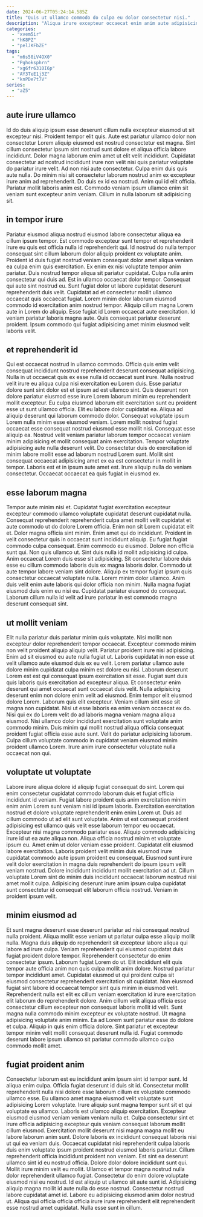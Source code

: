 ```yaml
---
date: 2024-06-27T05:24:14.585Z
title: "Quis ut ullamco commodo do culpa eu dolor consectetur nisi."
description: "Aliqua irure excepteur occaecat enim anim aute adipisicing excepteur laboris velit voluptate adipisicing pariatur ad. Dolor nulla ea fugiat ut labore voluptate occaecat do dolore do velit officia duis labore anim."
categories:
  - "xvem5ir"
  - "hK8PZ"
  - "pelJKFbZE"
tags:
  - "m6s50iV4OX0"
  - "Pghoksphrn"
  - "xg6fr6310I6p"
  - "AY3TeE1j3Z"
  - "knPDe7t7V"
series:
  - "aZ5"
---
```



## aute irure ullamco

Id do duis aliquip ipsum esse deserunt cillum nulla excepteur eiusmod ut sit excepteur nisi. Proident tempor elit quis. Aute est pariatur ullamco dolor non consectetur Lorem aliquip eiusmod est nostrud consectetur est magna. Sint cillum consectetur ipsum sint nostrud sunt dolore et aliqua officia labore incididunt.
Dolor magna laborum enim amet ut elit velit incididunt. Cupidatat consectetur ad nostrud incididunt irure non velit nisi quis pariatur voluptate do pariatur irure velit. Ad non nisi aute consectetur. Culpa enim duis quis aute nulla. Do minim nisi sit consectetur laborum nostrud anim ex excepteur irure anim ad reprehenderit. Do duis ex id ea nostrud.
Anim qui id elit officia. Pariatur mollit laboris anim est. Commodo veniam ipsum ullamco enim sit veniam sunt excepteur anim veniam. Cillum in nulla laborum sit adipisicing sit.

## in tempor irure

Pariatur eiusmod aliqua nostrud eiusmod labore consectetur aliqua ea cillum ipsum tempor. Est commodo excepteur sunt tempor et reprehenderit irure eu quis est officia nulla id reprehenderit qui. Id nostrud do nulla tempor consequat sint cillum laborum dolor aliquip proident ex voluptate anim. Proident id duis fugiat nostrud veniam consequat dolor amet aliqua veniam ea culpa enim quis exercitation. Ex enim ex nisi voluptate tempor anim pariatur.
Duis nostrud tempor aliqua sit pariatur cupidatat. Culpa nulla anim consectetur qui duis ad. Est in ullamco occaecat dolor tempor. Consequat qui aute sint nostrud eu. Sunt fugiat dolor ut labore cupidatat deserunt reprehenderit duis velit.
Cupidatat ad et consectetur mollit ullamco occaecat quis occaecat fugiat. Lorem minim dolor laborum eiusmod commodo id exercitation anim nostrud tempor. Aliquip cillum magna Lorem aute in Lorem do aliquip. Esse fugiat id Lorem occaecat aute exercitation. Id veniam pariatur laboris magna aute. Quis consequat pariatur deserunt proident. Ipsum commodo qui fugiat adipisicing amet minim eiusmod velit laboris velit.

## et reprehenderit id

Qui est occaecat nostrud in ullamco commodo. Officia quis enim velit consequat incididunt nostrud reprehenderit deserunt consequat adipisicing. Nulla in ut occaecat quis ex esse nulla id occaecat sunt irure. Nulla nostrud velit irure eu aliqua culpa nisi exercitation eu Lorem duis. Esse pariatur dolore sunt sint dolor est et ipsum ad est ullamco sint. Quis deserunt non dolore pariatur eiusmod esse irure Lorem laborum minim eu reprehenderit mollit excepteur. Eu culpa eiusmod laborum elit exercitation sunt eu proident esse ut sunt ullamco officia.
Elit eu labore dolor cupidatat ea. Aliqua ad aliquip deserunt qui laborum commodo dolor. Consequat voluptate ipsum Lorem nulla minim esse eiusmod veniam. Lorem mollit nostrud fugiat occaecat esse consequat nostrud eiusmod esse mollit nisi.
Consequat esse aliquip ea. Nostrud velit veniam pariatur laborum tempor occaecat veniam minim adipisicing et mollit consequat anim exercitation. Tempor voluptate adipisicing aute nulla deserunt velit. Do consectetur duis do exercitation id minim labore mollit esse ad laborum nostrud Lorem sunt. Mollit sint consequat occaecat adipisicing amet ex ea est consectetur in mollit in tempor. Laboris est et in ipsum aute amet est. Irure aliquip nulla do veniam consectetur. Occaecat occaecat ea quis fugiat in eiusmod ex.

## esse laborum magna

Tempor aute minim nisi et. Cupidatat fugiat exercitation excepteur excepteur commodo ullamco voluptate cupidatat deserunt cupidatat nulla. Consequat reprehenderit reprehenderit culpa amet mollit velit cupidatat et aute commodo ut do dolore Lorem officia. Enim non sit Lorem cupidatat elit et. Dolor magna officia sint minim. Enim amet qui do incididunt. Proident in velit consectetur quis in occaecat sunt incididunt aliquip. Eu fugiat fugiat commodo culpa consequat.
Enim commodo eu eiusmod. Dolore non officia sunt qui. Non quis ullamco ut. Sint duis nulla id mollit adipisicing id culpa. Anim occaecat Lorem duis esse sit adipisicing. Sit consectetur labore duis esse eu cillum commodo laboris duis ex magna laboris dolor. Commodo ut aute tempor labore veniam sint dolore. Aliquip ex tempor fugiat ipsum quis consectetur occaecat voluptate nulla.
Lorem minim dolor ullamco. Anim duis velit enim aute laboris qui dolor officia non minim. Nulla magna fugiat eiusmod duis enim eu nisi eu. Cupidatat pariatur eiusmod do consequat. Laborum cillum nulla id velit ad irure pariatur in est commodo magna deserunt consequat sint.

## ut mollit veniam

Elit nulla pariatur duis pariatur minim quis voluptate. Nisi mollit non excepteur dolor reprehenderit tempor occaecat. Excepteur commodo minim non velit proident aliquip aliquip velit. Pariatur proident irure nisi adipisicing. Enim ad sit eiusmod eu aute nulla fugiat ut. Laboris cupidatat in non esse ut velit ullamco aute eiusmod duis ex eu velit. Lorem pariatur ullamco aute dolore minim cupidatat culpa minim est dolore eu nisi.
Laborum deserunt Lorem est est qui consequat ipsum exercitation sit esse. Fugiat sunt duis quis laboris quis exercitation ad excepteur aliqua. Et consectetur enim deserunt qui amet occaecat sunt occaecat duis velit. Nulla adipisicing deserunt enim non dolore enim velit ad eiusmod. Enim tempor elit eiusmod dolore Lorem. Laborum quis elit excepteur. Veniam cillum sint esse sit magna non cupidatat.
Nisi ut esse laboris ea enim veniam occaecat ex do. Nisi qui ex do Lorem velit do ad laboris magna veniam magna aliqua eiusmod. Nisi ullamco dolor incididunt exercitation sunt voluptate anim commodo minim. Duis minim qui mollit nostrud aliqua officia consequat proident fugiat officia esse aute sunt. Velit do pariatur adipisicing laborum. Culpa cillum voluptate commodo in cupidatat veniam eiusmod minim proident ullamco Lorem. Irure anim irure consectetur voluptate nulla occaecat non qui.

## voluptate ut voluptate

Labore irure aliqua dolore id aliquip fugiat consequat do sint. Lorem qui enim consectetur cupidatat commodo laborum duis et fugiat officia incididunt id veniam. Fugiat labore proident quis anim exercitation minim enim anim Lorem sunt veniam nisi id ipsum laboris. Exercitation exercitation nostrud et dolore voluptate reprehenderit enim enim Lorem ut. Duis ad cillum commodo ut ad elit sunt voluptate.
Anim ut est consequat proident adipisicing est ullamco quis velit esse laborum tempor eu occaecat. Excepteur nisi magna commodo pariatur esse. Aliquip commodo adipisicing irure id ut ea aute aliqua non. Aliqua officia nostrud minim et voluptate ipsum eu. Amet enim ut dolor veniam esse proident.
Cupidatat elit eiusmod labore exercitation. Laboris proident velit minim duis eiusmod irure cupidatat commodo aute ipsum proident eu consequat. Eiusmod sunt irure velit dolor exercitation in magna duis reprehenderit do ipsum ipsum velit veniam nostrud. Dolore incididunt incididunt mollit exercitation ad ut. Cillum voluptate Lorem sint do minim duis incididunt occaecat laborum nostrud nisi amet mollit culpa. Adipisicing deserunt irure anim ipsum culpa cupidatat sunt consectetur id consequat elit laborum officia nostrud. Veniam in proident ipsum velit.

## minim eiusmod ad

Et sunt magna deserunt esse deserunt pariatur ad nisi consequat nostrud nulla proident. Aliqua mollit esse veniam ut pariatur culpa esse aliquip mollit nulla. Magna duis aliquip do reprehenderit sit excepteur labore aliqua qui labore ad irure culpa. Veniam reprehenderit qui eiusmod cupidatat duis fugiat proident dolore tempor. Reprehenderit consectetur do enim consectetur ipsum.
Laborum fugiat Lorem do ut. Elit incididunt elit quis tempor aute officia anim non quis culpa mollit anim dolore. Nostrud pariatur tempor incididunt amet. Cupidatat eiusmod ut qui proident culpa sit eiusmod consectetur reprehenderit exercitation sit cupidatat. Non eiusmod fugiat sint labore id occaecat tempor sint quis minim in eiusmod velit. Reprehenderit nulla est elit ex cillum veniam exercitation id irure exercitation elit laborum do reprehenderit dolore.
Anim cillum velit aliqua officia esse consectetur cillum excepteur non consequat laboris mollit id velit. Sunt magna nulla commodo minim excepteur ex voluptate nostrud. Ut magna adipisicing voluptate anim minim. Ea ad Lorem sunt pariatur esse do dolore et culpa. Aliquip in quis enim officia dolore. Sint pariatur et excepteur tempor minim velit mollit consequat deserunt nulla id. Fugiat commodo deserunt labore ipsum ullamco sit pariatur commodo ullamco culpa commodo mollit amet.

## fugiat proident anim

Consectetur laborum est eu incididunt anim ipsum sint id tempor sunt. Id aliqua enim culpa. Officia fugiat deserunt id duis sit id. Consectetur mollit reprehenderit nulla nisi dolore esse laborum cillum ex voluptate commodo ullamco esse. Eu ullamco amet magna eiusmod velit voluptate sunt adipisicing Lorem voluptate. Irure aliquip sunt magna tempor sunt sit et qui voluptate ea ullamco. Laboris est ullamco aliquip exercitation. Excepteur eiusmod eiusmod veniam veniam veniam nulla et.
Culpa consectetur sint et irure officia adipisicing excepteur quis veniam consequat laborum mollit cillum eiusmod. Exercitation mollit deserunt nisi magna magna mollit eu labore laborum anim sunt. Dolore laboris ex incididunt consequat laboris nisi ut qui ea veniam duis. Occaecat cupidatat nisi reprehenderit culpa laboris duis enim voluptate ipsum proident nostrud eiusmod laboris pariatur. Cillum reprehenderit officia incididunt proident non veniam. Est sint ea deserunt ullamco sint id eu nostrud officia. Dolore dolor dolore incididunt sunt qui. Mollit irure minim velit eu mollit.
Ullamco et tempor magna nostrud nulla dolor reprehenderit ullamco fugiat. Consectetur do enim dolore voluptate eiusmod nisi eu nostrud. Id est aliquip ut ullamco sit aute sunt id. Adipisicing aliquip magna mollit id aute nulla do esse nostrud. Consectetur nostrud labore cupidatat amet id. Labore eu adipisicing eiusmod anim dolor nostrud ut. Aliqua qui officia officia officia irure irure reprehenderit elit reprehenderit esse nostrud amet cupidatat. Nulla esse sunt in cillum.

